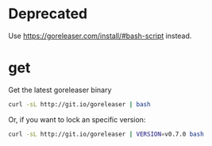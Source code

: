 # Deprecated

Use https://goreleaser.com/install/#bash-script instead.

# get
Get the latest goreleaser binary

```sh
curl -sL http://git.io/goreleaser | bash
```

Or, if you want to lock an specific version:

```sh
curl -sL http://git.io/goreleaser | VERSION=v0.7.0 bash
```
